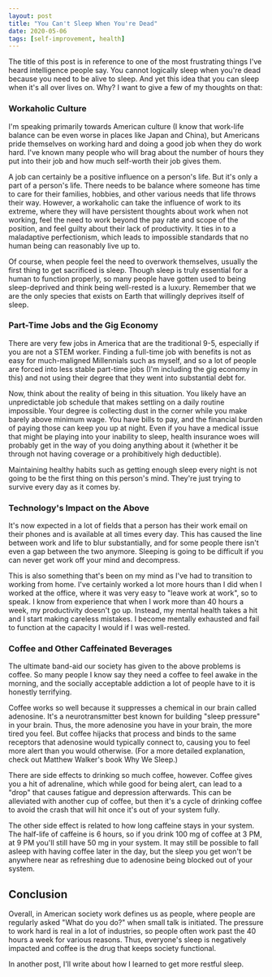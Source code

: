 ```yaml
---
layout: post
title: "You Can't Sleep When You're Dead"
date: 2020-05-06
tags: [self-improvement, health]
---
```


The title of this post is in reference to one of the most frustrating things I've heard intelligence people say. You cannot logically sleep when you're dead because you need to be alive to sleep. And yet this idea that you can sleep when it's all over lives on. Why? I want to give a few of my thoughts on that:

### Workaholic Culture

I'm speaking primarily towards American culture (I know that work-life balance can be even worse in places like Japan and China), but Americans pride themselves on working hard and doing a good job when they do work hard. I've known many people who will brag about the number of hours they put into their job and how much self-worth their job gives them. 

A job can certainly be a positive influence on a person's life. But it's only a part of a person's life. There needs to be balance where someone has time to care for their families, hobbies, and other various needs that life throws their way. However, a workaholic can take the influence of work to its extreme, where they will have persistent thoughts about work when not working, feel the need to work beyond the pay rate and scope of the position, and feel guilty about their lack of productivity. It ties in to a maladaptive perfectionism, which leads to impossible standards that no human being can reasonably live up to. 

Of course, when people feel the need to overwork themselves, usually the first thing to get sacrificed is sleep. Though sleep is truly essential for a human to function properly, so many people have gotten used to being sleep-deprived and think being well-rested is a luxury. Remember that we are the only species that exists on Earth that willingly deprives itself of sleep.

### Part-Time Jobs and the Gig Economy

There are very few jobs in America that are the traditional 9-5, especially if you are not a STEM worker. Finding a full-time job with benefits is not as easy for much-maligned Millennials such as myself, and so a lot of people are forced into less stable part-time jobs (I'm including the gig economy in this) and not using their degree that they went into substantial debt for. 

Now, think about the reality of being in this situation. You likely have an unpredictable job schedule that makes settling on a daily routine impossible. Your degree is collecting dust in the corner while you make barely above minimum wage. You have bills to pay, and the financial burden of paying those can keep you up at night. Even if you have a medical issue that might be playing into your inability to sleep, health insurance woes will probably get in the way of you doing anything about it (whether it be through not having coverage or a prohibitively high deductible). 

Maintaining healthy habits such as getting enough sleep every night is not going to be the first thing on this person's mind. They're just trying to survive every day as it comes by.

### Technology's Impact on the Above

It's now expected in a lot of fields that a person has their work email on their phones and is available at all times every day. This has caused the line between work and life to blur substantially, and for some people there isn't even a gap between the two anymore. Sleeping is going to be difficult if you can never get work off your mind and decompress. 

This is also something that's been on my mind as I've had to transition to working from home. I've certainly worked a lot more hours than I did when I worked at the office, where it was very easy to "leave work at work", so to speak. I know from experience that when I work more than 40 hours a week, my productivity doesn't go up. Instead, my mental health takes a hit and I start making careless mistakes. I become mentally exhausted and fail to function at the capacity I would if I was well-rested.

### Coffee and Other Caffeinated Beverages

The ultimate band-aid our society has given to the above problems is coffee. So many people I know say they need a coffee to feel awake in the morning, and the socially acceptable addiction a lot of people have to it is honestly terrifying. 

Coffee works so well because it suppresses a chemical in our brain called adenosine. It's a neurotransmitter best known for building "sleep pressure" in your brain. Thus, the more adenosine you have in your brain, the more tired you feel. But coffee hijacks that process and binds to the same receptors that adenosine would typically connect to, causing you to feel more alert than you would otherwise. (For a more detailed explanation, check out Matthew Walker's book Why We Sleep.)

There are side effects to drinking so much coffee, however. Coffee gives you a hit of adrenaline, which while good for being alert, can lead to a "drop" that causes fatigue and depression afterwards. This can be alleviated with another cup of coffee, but then it's a cycle of drinking coffee to avoid the crash that will hit once it's out of your system fully. 

The other side effect is related to how long caffeine stays in your system. The half-life of caffeine is 6 hours, so if you drink 100 mg of coffee at 3 PM, at 9 PM you'll still have 50 mg in your system. It may still be possible to fall asleep with having coffee later in the day, but the sleep you get won't be anywhere near as refreshing due to adenosine being blocked out of your system. 

## Conclusion

Overall, in American society work defines us as people, where people are regularly asked "What do you do?" when small talk is initiated. The pressure to work hard is real in a lot of industries, so people often work past the 40 hours a week for various reasons. Thus, everyone's sleep is negatively impacted and coffee is the drug that keeps society functional. 

In another post, I'll write about how I learned to get more restful sleep. 
